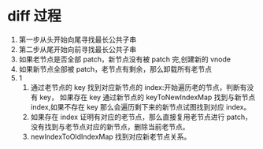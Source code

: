 # diff 过程

1. 第一步从头开始向尾寻找最长公共子串
2. 第二步从尾开始向前寻找最长公共子串
3. 如果老节点是否全部 patch，新节点没有被 patch 完,创建新的 vnode
4. 如果新节点全部被 patch，老节点有剩余，那么卸载所有老节点
5. 1
   1. 通过老节点的 key 找到对应新节点的 index:开始遍历老的节点，判断有没有 key， 如果存在 key 通过新节点的 keyToNewIndexMap 找到与新节点 index,如果不存在 key 那么会遍历剩下来的新节点试图找到对应 index。
   2. 如果存在 index 证明有对应的老节点，那么直接复用老节点进行 patch，没有找到与老节点对应的新节点，删除当前老节点。
   3. newIndexToOldIndexMap 找到对应新老节点关系。
